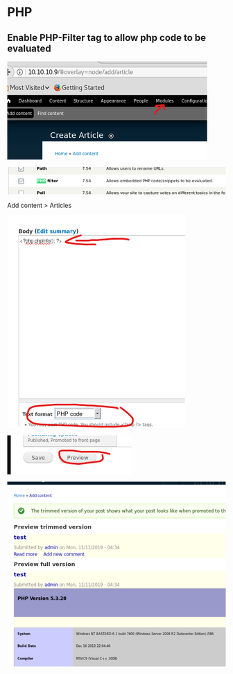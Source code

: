 # PHP

## Enable PHP-Filter tag to allow php code to be evaluated

![](../.gitbook/assets/image%20%2824%29.png)

![](../.gitbook/assets/image%20%2826%29.png)

Add content &gt; Articles

![](../.gitbook/assets/image%20%2829%29.png)

![](../.gitbook/assets/image%20%2825%29.png)

![](../.gitbook/assets/image%20%2816%29.png)


